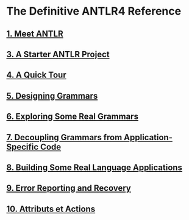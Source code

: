 ﻿# The Definitive ANTLR4 Reference

## [1. Meet ANTLR](Chapter_01)
## [3. A Starter ANTLR Project](Chapter_03)
## [4. A Quick Tour](Chapter_04)
## [5. Designing Grammars](Chapter_05)
## [6. Exploring Some Real Grammars](Chapter_06)
## [7. Decoupling Grammars from Application-Specific Code](Chapter_07)
## [8. Building Some Real Language Applications](Chapter_08)
## [9. Error Reporting and Recovery](Chapter_09)
## [10. Attributs et Actions](Chapter_10)
